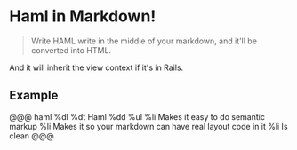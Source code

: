 # Haml in Markdown!

> Write HAML write in the middle of your markdown, and it'll be converted into HTML.

And it will inherit the view context if it's in Rails.

## Example

@@@ haml
%dl
  %dt Haml
  %dd
    %ul
      %li Makes it easy to do semantic markup
      %li Makes it so your markdown can have real layout code in it
      %li Is clean
@@@
